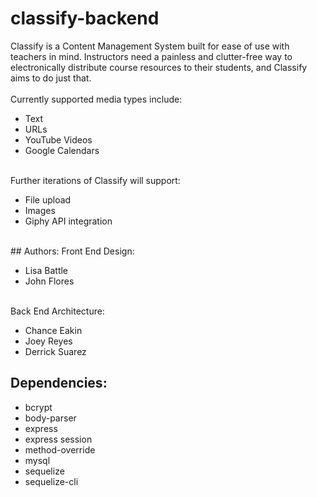 # classify-backend
Classify is a Content Management System built for ease of use with teachers in mind. Instructors need a painless and clutter-free way to electronically distribute course resources to their students, and Classify aims to do just that.
<br>
<br>
Currently supported media types include:
<ul>
	<li>Text</li>
	<li>URLs</li>
	<li>YouTube Videos</li>
	<li>Google Calendars</li>
</ul>
<br>
Further iterations of Classify will support:
<ul>
	<li>File upload</li>
	<li>Images</li>
	<li>Giphy API integration</li>
</ul>
<br>
## Authors:
Front End Design:
<ul>
	<li>Lisa Battle</li>
	<li>John Flores</li>
</ul>
<br>
Back End Architecture:
<ul>
	<li>Chance Eakin</li>
	<li>Joey Reyes</li>
	<li>Derrick Suarez</li>
</ul>

## Dependencies:
<ul>
	<li>bcrypt</li>
	<li>body-parser</li>
	<li>express</li>
	<li>express session</li>
	<li>method-override</li>
	<li>mysql</li>
	<li>sequelize</li>
	<li>sequelize-cli</li>
</ul>